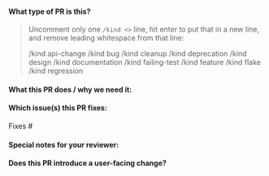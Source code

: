 <!--  Thanks for sending a pull request!  Here are some tips for you:

- If this is your first time, please read our contributor guidelines: https://git.k8s.io/community/contributors/guide#your-first-contribution and developer guide https://github.com/kubernetes-sigs/cri-tools/blob/master/CONTRIBUTING.md
- Please label this pull request according to what type of issue you are addressing, especially if this is a release targeted pull request. For reference on required PR/issue labels, read here:
https://git.k8s.io/community/contributors/devel/sig-release/release.md#issuepr-kind-label
- If you want *faster* PR reviews, read how: https://git.k8s.io/community/contributors/guide/pull-requests.md#best-practices-for-faster-reviews
- If the PR is unfinished, see how to mark it: https://git.k8s.io/community/contributors/guide/pull-requests.md#marking-unfinished-pull-requests
-->

#### What type of PR is this?

> Uncomment only one `/kind <>` line, hit enter to put that in a new line, and remove leading whitespace from that line:
>
> /kind api-change
> /kind bug
> /kind cleanup
> /kind deprecation
> /kind design
> /kind documentation
> /kind failing-test
> /kind feature
> /kind flake
> /kind regression

#### What this PR does / why we need it:

#### Which issue(s) this PR fixes:

<!--
*Automatically closes linked issue when PR is merged.
Usage: `Fixes #<issue number>`, or `Fixes (paste link of issue)`.
-->

Fixes #

#### Special notes for your reviewer:

#### Does this PR introduce a user-facing change?

<!--
If no, just write "NONE" in the release-note block below.
If yes, a release note is required:
Enter your extended release note in the block below. If the PR requires additional action from users switching to the new release, include the string "action required".

For more information on release notes see: https://git.k8s.io/community/contributors/guide/release-notes.md
-->

```release-note

```
